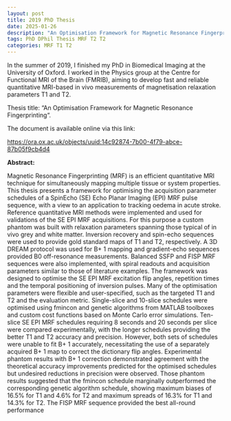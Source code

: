 ```yaml
---
layout: post
title: 2019 PhD Thesis
date: 2025-01-26
description: "An Optimisation Framework for Magnetic Resonance Fingerprinting"
tags: PhD DPhil Thesis MRF T2 T2
categories: MRF T1 T2
---
```


In the summer of 2019, I finished my PhD in Biomedical Imaging at the University of Oxford.  I worked in the Physics group at the Centre for Functional MRI of the Brain (FMRIB), aiming to develop fast and reliable quantitative MRI-based in vivo measurements of magnetisation relaxation parameters T1 and T2.

Thesis title: “An Optimisation Framework for Magnetic Resonance Fingerprinting“.

The document is available online via this link:

https://ora.ox.ac.uk/objects/uuid:14c92874-7b00-4f79-abce-87b05f9cb4d4

**Abstract:**

Magnetic Resonance Fingerprinting (MRF) is an efficient quantitative MRI technique for simultaneously mapping multiple tissue or system properties. This thesis presents a framework for optimising the acquisition parameter schedules of a SpinEcho (SE) Echo Planar Imaging (EPI) MRF pulse sequence, with a view to an application to tracking oedema in acute stroke. Reference quantitative MRI methods were implemented and used for validations of the SE EPI MRF acquisitions. For this purpose a custom phantom was built with relaxation parameters spanning those typical of in vivo grey and white matter. Inversion recovery and spin-echo sequences were used to provide gold standard maps of T1 and T2, respectively. A 3D DREAM protocol was used for B+ 1 mapping and gradient-echo sequences provided B0 off-resonance measurements. Balanced SSFP and FISP MRF sequences were also implemented, with spiral readouts and acquisition parameters similar to those of literature examples. The framework was designed to optimise the SE EPI MRF excitation flip angles, repetition times and the temporal positioning of inversion pulses. Many of the optimisation parameters were flexible and user-specified, such as the targeted T1 and T2 and the evaluation metric. Single-slice and 10-slice schedules were optimised using fmincon and genetic algorithms from MATLAB toolboxes and custom cost functions based on Monte Carlo error simulations. Ten-slice SE EPI MRF schedules requiring 8 seconds and 20 seconds per slice were compared experimentally, with the longer schedules providing the better T1 and T2 accuracy and precision. However, both sets of schedules were unable to fit B+ 1 accurately, necessitating the use of a separately acquired B+ 1 map to correct the dictionary flip angles. Experimental phantom results with B+ 1 correction demonstrated agreement with the theoretical accuracy improvements predicted for the optimised schedules but undesired reductions in precision were observed. Those phantom results suggested that the fmincon schedule marginally outperformed the corresponding genetic algorithm schedule, showing maximum biases of 16.5% for T1 and 4.6% for T2 and maximum spreads of 16.3% for T1 and 14.3% for T2. The FISP MRF sequence provided the best all-round performance


